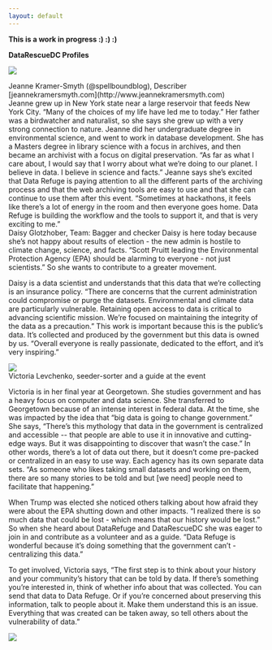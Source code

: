 ```yaml
---
layout: default
---
```


**This is a work in progress :) :) :)**

**DataRescueDC Profiles**

<div class="person">
  <div class="img">
    <img src="{{ site.baseurl }}/images/jeanne.jpg">
  </div><p>
  <div class="desc">
Jeanne Kramer-Smyth (@spellboundblog), Describer<br>
[jeannekramersmyth.com](http://www.jeannekramersmyth.com)<br>
Jeanne grew up in New York state near a large reservoir that feeds New York City. “Many of the choices of my life have led me to today.” Her father was a birdwatcher and naturalist, so she says she grew up with a very strong connection to nature. Jeanne did her undergraduate degree in environmental science, and went to work in database development. She has a Masters degree in library science with a focus in archives, and then became an archivist with a focus on digital preservation. “As far as what I care about, I would say that I worry about what we’re doing to our planet. I believe in data. I believe in science and facts.” Jeanne says she’s excited that Data Refuge is paying attention to all the different parts of the archiving process and that the web archiving tools are easy to use and that she can continue to use them after this event. “Sometimes at hackathons, it feels like there’s a lot of energy in the room and then everyone goes home. Data Refuge is building the workflow and the tools to support it, and that is very exciting to me.”
  </div>
</div>

<div class="person">

  <div class="desc">
Daisy Glotzhober,  Team: Bagger and checker
Daisy is here today because she’s not happy about results of election - the new admin is hostile to climate change, science, and facts. “Scott Pruitt leading the Environmental Protection Agency (EPA) should be alarming to everyone - not just scientists.” So she wants to contribute to a greater movement. 

Daisy is a data scientist and understands that this data that we’re collecting is an insurance policy. “There are concerns that the current administration could compromise or purge the datasets. Environmental and climate data are particularly vulnerable. Retaining open access to data is critical to advancing scientific mission. We’re focused on maintaining the integrity of the data as a precaution.” This work is important because this is the public’s data. It’s collected and produced by the government but this data is owned by us. “Overall everyone is really passionate, dedicated to the effort, and it’s very inspiring.” 
  </div>

  <div class="img">
    <img src="{{ site.baseurl }}/images/Daisy.jpg">
  </div>

</div>

<div class="person">

  <div class="desc">
Victoria Levchenko, seeder-sorter and a guide at the event

Victoria is in her final year at Georgetown. She studies government and has a heavy focus on computer and data science. She transferred to Georgetown because of an intense interest in federal data. At the time, she was impacted by the idea that “big data is going to change government.” She says, “There’s this mythology that data in the government is centralized and accessible -- that people are able to use it in innovative and cutting-edge ways. But it was disappointing to discover that wasn’t the case.” In other words, there’s a lot of data out there, but it doesn’t come pre-packed or centralized in an easy to use way. Each agency has its own separate data sets. “As someone who likes taking small datasets and working on them, there are so many stories to be told and but [we need] people need to facilitate that happening.” 

When Trump was elected she noticed others talking about how afraid they were about the EPA shutting down and other impacts. “I realized there is so much data that could be lost - which means that our history would be lost.” So when she heard about DataRefuge and DataRescueDC she was eager to join in and contribute as a volunteer and as a guide. “Data Refuge is wonderful because it’s doing something that the government can’t - centralizing this data.”

To get involved, Victoria says, “The first step is to think about your history and your community’s history that can be told by data. If there’s something you’re interested in, think of whether info about that was collected. You can send that data to Data Refuge. Or if you’re concerned about preserving this information, talk to people about it. Make them understand this is an issue. Everything that was created can be taken away, so tell others about the vulnerability of data.”
  </div>

  <div class="img">
    <img src="{{ site.baseurl }}/images/victoria.jpg">
  </div>

